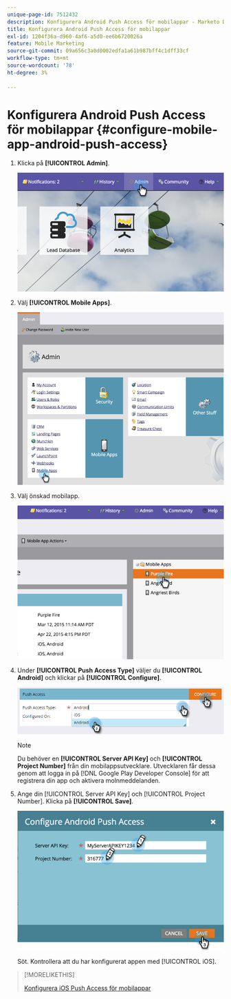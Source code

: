 ```yaml
---
unique-page-id: 7512432
description: Konfigurera Android Push Access för mobilappar - Marketo Docs - produktdokumentation
title: Konfigurera Android Push Access för mobilappar
exl-id: 1204f36a-d960-4af6-a5d0-ee6b6720026a
feature: Mobile Marketing
source-git-commit: 09a656c3a0d0002edfa1a61b987bff4c1dff33cf
workflow-type: tm+mt
source-wordcount: '78'
ht-degree: 3%

---
```


# Konfigurera Android Push Access för mobilappar {#configure-mobile-app-android-push-access}

1. Klicka på **[!UICONTROL Admin]**.

   ![](assets/image2015-4-22-16-3a12-3a32.png)

1. Välj **[!UICONTROL Mobile Apps]**.

   ![](assets/image2015-4-22-16-3a14-3a29.png)

1. Välj önskad mobilapp.

   ![](assets/image2015-4-22-16-3a33-3a19.png)

1. Under **[!UICONTROL Push Access Type]** väljer du **[!UICONTROL Android]** och klickar på **[!UICONTROL Configure]**.

   ![](assets/image2016-6-15-15-3a16-3a22.png)

   >[!NOTE]
   >
   >Du behöver en **[!UICONTROL Server API Key]** och **[!UICONTROL Project Number]** från din mobilappsutvecklare. Utvecklaren får dessa genom att logga in på [!DNL Google Play Developer Console] för att registrera din app och aktivera molnmeddelanden.

1. Ange din [!UICONTROL Server API Key] och [!UICONTROL Project Number]. Klicka på **[!UICONTROL Save]**.

   ![](assets/image2015-4-22-18-3a54-3a54.png)

   Söt. Kontrollera att du har konfigurerat appen med [!UICONTROL iOS].

>[!MORELIKETHIS]
>
>[Konfigurera iOS Push Access för mobilappar](/help/marketo/product-docs/mobile-marketing/admin/configure-mobile-app-ios-push-access.md)
